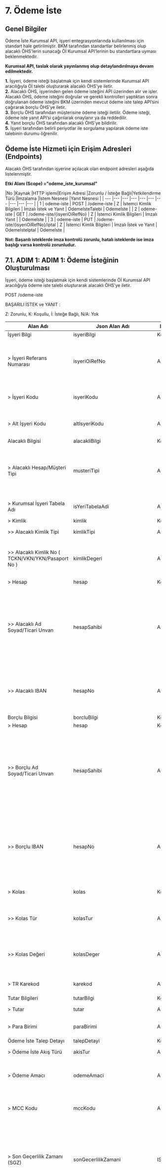 # 7.	Ödeme İste

## Genel Bilgiler

Ödeme İste Kurumsal API, işyeri entegrasyonlarında kullanılması için standart hale getirilmiştir. BKM tarafından standartlar belirlenmiş olup alacaklı ÖHS'lerin sunacağı Öİ Kurumsal API’lerinin bu standartlara uyması beklenmektedir. 

**Kurumsal API, taslak olarak yayınlanmış olup detaylandırılmaya devam edilmektedir.**

**1.**  İşyeri, ödeme isteği başlatmak için kendi sistemlerinde Kurumsal API aracılığıyla Öİ talebi oluşturarak alacaklı ÖHS’ye iletir. <br>
**2.**	Alacaklı ÖHS, işyerinden gelen ödeme isteğini API üzerinden alır ve işler. Alacaklı ÖHS, ödeme isteğini doğrular ve gerekli kontrolleri yaptıktan sonra doğrulanan ödeme isteğini BKM üzerinden mevcut ödeme iste talep API’sini çağırarak borçlu ÖHS’ye iletir.<br>
**3.**	Borçlu ÖHS tarafından müşterisine ödeme isteği iletilir. Ödeme isteği, ödeme iste yanıt API’si çağırılarak onaylanır ya da reddedilir.<br>
**4.**	Yanıt borçlu ÖHS tarafından alacaklı ÖHS’ye bildirilir.<br>
**5.**	İşyeri tarafından belirli periyotlar ile sorgulama yapılarak ödeme iste talebinin durumu öğrenilir. 



## Ödeme İste Hizmeti için Erişim Adresleri (Endpoints)

Alacaklı ÖHS tarafından işyerine açılacak olan endpoint adresleri aşağıda listelenmiştir.

**Etki Alanı (Scope) ="odeme_iste_kurumsal"**

|No  |Kaynak |HTTP işlemi|Erişim Adresi |Zorunlu / İsteğe Bağlı|Yetkilendirme Türü |İmzalama |İstem Nesnesi |Yanıt Nesnesi |
| --- |--- |--- |--- |--- |--- |--- |--- |--- |--- |
| 1 | odeme-iste | POST | /odeme-iste | Z | İstemci Kimlik Bilgileri | İmzalı İstek ve Yanıt | OdemeIsteTalebi | OdemeIste | 
| 2 | odeme-iste | GET |  /odeme-iste/{isyeriOiRefNo} | Z | İstemci Kimlik Bilgileri | İmzalı Yanıt |  | OdemeIste | 
| 3 | odeme-iste | PUT |  /odeme-iste/{isyeriOiRefNo}/iptal     | Z | İstemci Kimlik Bilgileri | İmzalı İstek ve Yanıt | OdemeIsteIptal | OdemeIste | 

**Not: Başarılı isteklerde imza kontrolü zorunlu, hatalı isteklerde ise imza başlığı varsa kontrolü zorunludur.**

## 7.1. ADIM 1: ADIM 1: Ödeme İsteğinin Oluşturulması

İşyeri, ödeme isteği başlatmak için kendi sistemlerinde Öİ Kurumsal API aracılığıyla ödeme iste talebi oluşturarak alacaklı ÖHS’ye iletir.

POST /odeme-iste

BAŞARILI İSTEK ve YANIT :

Z: Zorunlu, K: Koşullu, İ: İsteğe Bağlı, N/A: Yok

|Alan Adı |Json Alan Adı |Format: Veri Modeli İsmi |Açıklama|İstek |Yanıt |
| --- | --- | --- | --- | --- | --- | 
|İşyeri Bilgi | isyeriBilgi | Kompleks: isyeriBilgi | İşyerine ait bilgilerdir. | Z | Z |  
| > İşyeri Referans Numarası	|isyeriOiRefNo	|AN41|İşyeri tarafından oluşturulan Ödeme İste talebine özgü tekil referans numarasıdır. <br>Önerilen Format:  <br>{isyeriKodu}-{guid}  <br>Örn: 8000- f534e8f2-9fbf-48cc-914b-12fbaffd8104    (size: 41)| Z | Z | 
| > İşyeri Kodu 	|isyeriKodu	|AN1..36| Alacaklı ÖHS tarafından işyerine tahsis edilen tekil kimlik bilgisidir. İstek başlığındaki X-Merchant-ID ile aynı değer olmalıdır.| Z | Z | 
| > Alt İşyeri Kodu	|altIsyeriKodu	|AN1..36| Alacaklı ÖHS tarafından alt işyerine tahsis edilen tekil kimlik bilgisidir. İstek başlığındaki X-Sub-Merchant-ID ile aynı değer olmalıdır.| İ | İ | 
|Alacaklı Bilgisi	|alacakliBilgi	|Kompleks:AlacakliBilgi| Alacaklıya ait bilgilerdir.	| Z | Z | 
| > Alacaklı Hesap/Müşteri Tipi	| musteriTipi	|AN1| Alacaklı müşterinin hesap numarasına ilişkin Kurumsal-Bireysel hesap bilgisi ayrımının belirtildiği alandır.  Ödeme İste Sistemi'nde tanımlı değerlerden biri olmalıdır.<br>B:Bireysel <br>K: Kurumsal| Z | Z | 
| > Kurumsal İşyeri Tabela Adı	| isYeriTabelaAdi|AN3..140| İşyeri tarafından alacaklı ÖHS sistemlerinde tanımlı tabela adı bilgisidir. | K | K | 
| > Kimlik	|kimlik	|Kompleks:Kimlik| 	| Z | Z | 
|  >> Alacaklı Kimlik Tipi	|kimlikTipi	|AN1| TR.OIS.DataCode.KimlikTur sıralı veri türü değerlerinden birini alır.| Z | Z | 
|  >> Alacaklı Kimlik No ( TCKN/VKN/YKN/Pasaport No ) |kimlikDegeri|AN7..11| Alacaklı müşteriye ait geçerli bir TC Kimlik Numarası, Vergi Kimlik Numarası, Yabancı Kimlik Numarası ya da Pasaport Numarası bilgilerinden birinin bulunduğu alandır.| Z | Z | 
| > Hesap	|hesap	|Kompleks:Hesap| 	| Z | Z | 
|  >> Alacaklı Ad Soyad/Ticari Unvan |hesapSahibi	|AN3..140| Alacaklı müşterinin ad-soyad veya ticari ünvan bilgisidir. <br>İşyeri için ilgili acquirer üye tarafından tahsis edilmiş olan işyeri adı bilgisidir.(Merchant Name) İşyerinin sık kullanılan adı ya da tabela ünvanı olmalıdır.<br> Alfanumerik karakterler, '.' , '-' , '&' ve boşluk karakteri içerebilir.Borçlu ÖHS’ye Alacaklı ÖHS tarafından Unvan bilgisi açık bir şekilde iletilmelidir. Borçluya ÖHS ekranlarında gösterimi açık olmalıdır.| İ | İ |
|  >> Alacaklı IBAN	|hesapNo	|AN26| Alacaklı müşteriye ait bir IBAN olmalıdır. TR ile başlamalı ve 26 karakter uzunluğunda iletilmelidir.Borçlu ÖHS’ye Alacaklı ÖHS tarafından IBAN açık bir şekilde iletilmelidir. Borçluya ÖHS ekranlarında gösterimi açık olmalıdır.| Z | Z |
|Borçlu Bilgisi	|borcluBilgi	|Kompleks:BorcluBilgi| Borçluya ait bilgilerdir.	| Z | Z | ||Borçlu Bilgisi	|borcluBilgi	|Kompleks:BorcluBilgi| Borçluya ait bilgilerdir.| Z | Z | 
| > Hesap	|hesap	|Komlepks:Hesap|	| Z | Z | 
| >> Borçlu Ad Soyad/Ticari Unvan	|hesapSahibi	|AN3..140| Borçlu müşterinin ad-soyad veya ticari ünvan bilgisidir.İşyeri için ilgili acquirer üye tarafından tahsis edilmiş olan işyeri adı bilgisidir.(Mercant Name)İşyerinin sık kullanılan adı ya da tabela ünvanı olmalıdır.Alfanumerik karakterler, '.' , '-' , '&' ve boşluk karakteri içerebilir.Borçlu ÖHS  borçlu hesap unvanının kendi kurumunda uyumlu olduğunu kontrol eder. ÖHS’lerin EFT/FAST işlemlerindeki doğrulama kriterleri geçerlidir.| Z | Z | 
| >> Borçlu IBAN |hesapNo	|AN26|Borçlu müşteriye ait bir IBAN olmalıdır. TR ile başlamalı ve 26 karakter uzunluğunda iletilmelidir. Borçlu IBAN gönderimi zorunludur. Borçlu IBAN bilgisi borçlu müşteri tarafından değiştirilebilir. Alacaklı ÖHS tarafından yapılacak olan ödeme iste sorgulamalarında da IBAN değişmiş olsa dahi Borçlu ÖHS tarafından Alacaklı ÖHS'nin ilettiği IBAN bilgisi dönülmelidir.| Z | Z | 
| > Kolas	|kolas	|Komlepks:Kolas|Kolas ile başlatılan Ödeme İste taleplerinde kolasa ait bilgilerdir. Kolas işlemlerinde gönderilmelidir.| K| K | 
| >> Kolas Tür	|kolasTur	|AN1| Borçlu müşterinin TR.OIS.DataCode.KolasTur sıralı veri türü değerlerinden birini alır. Borçlu Hesap Numarası girilmediyse kullanımı zorunludur.| Z | Z | 
| >> Kolas Değeri |kolasDeger	|AN7..50| Müşterinin eklediği, ÖHS (FAST katılımcısı) tarafından doğrulanmış Kolay Adres değeridir. Alabileceği değerler BKM “Kolay Adresleme Sistemi Uygulama Kuralları” belgesinde tanımlıdır.| Z | Z | 
| > TR Karekod	|karekod	|AN1..12|TR Karekod ile başlatılan Ödeme İste taleplerinde okutulan TR Karekod için çözümlenen değer bilgisidir. | K | K | 
|Tutar Bilgileri	|tutarBilgi	|Kompleks: TutarBilgi|	| Z | Z | 
|> Tutar	|tutar	|AN1..24| Alacaklı ÖHS’nin önyüzde kullanıcıdan aldığı tutar bilgisidir.	| Z | Z |
|> Para Birimi	|paraBirimi	|AN3| Para birimi. FAST işlemleri kapsamında sadece TL gönderimi olacaktır. 	| Z | Z | 
|Ödeme İste Talep Detayı	|talepDetayi	|Kompleks:TalepDetay|	| Z | Z | 
|> Ödeme İste Akış Türü	|akisTur	|AN2|01: Kişiden Kişiye<br>02: İşyeri Ödemesi| Z | Z |
|> Ödeme Amacı	|odemeAmaci	|AN2|TR.OIS.DataCode.OdemeAmaci sıralı veri değerlerinden birini alır. Borçlu bu bilgiyi değiştiremeyecektir.Sadece alacaklı seçebilir.| Z | Z |
|> MCC Kodu	|mccKodu|AN1..4|Tripsit altında dokümanlar bölümünde yayınlanacaktır. Kurumsal API üzerinden çağırılan isteklerde gönderilmesi beklenen kategori kodu bilgisidir.| İ | İ | 
|> Son Geçerlilik Zamanı (SGZ)	|sonGecerlilikZamani	|ISODateTime|Borçlu müşterinin Öİ talebine yanıt verebileceği son zaman bilgisidir. Bu zamandan sonra Öİ talebi geçersiz sayılacaktır. Sonra Kabul Hemen Öde akışı için Son Geçerlilik Zamanı Ödeme İste Oluşturulma Zamanından minimum 3 dakika öncesi maksimum 3 ay sonrası olacak şekilde seçilmelidir. İşyeri tarafından ödeme isteği oluşturulurken seçilir. | Z | Z | 
|>Talep Edilen Ödeme Zamanı (TEÖZ)	|talepEdilenOdemeZamani	|ISODateTime| İşyerinin, ödeme iste talimatı içerisinde yer alan ve ödemenin yapılmasını talep ettiği tarih/zaman bilgisidir. **Sonra Kabul/Hemen Öde modelinde TEÖZ bilgisi gönderilmemelidir**.<br>TEÖZ tarih formatı:<br>YYYY-MM-DDThh:mm:ss. <br> **Şimdi Kabul/Sonra Öde ve Sonra Kabul/Sonra Öde** modellerinde işyeri tarafından ekranlardan saat seçimi yaptırılmıyorsa ilgili günün gün sonu 23:59:59+03:00 olarak gönderilmelidir. <br>TEÖZ, ödeme iste oluşturulma zamanından maksimum 6 ay sonrası seçilebilir.| K | K | 
|> Alacaklı İşlem Açıklaması	|alacakliIslemAciklamasi	|AN1..200|İşyeri tarafından Borçlu'ya iletilecek Açıklama bilgisidir.| İ | İ | 
|> Kısmi Ödeme	|kismiOdeme	|AN1|Belirtilen tutardan daha az tutarda Öİ talebinin kabul edilmesine izin verildiği durumda E; izin verilmediği durumda H olarak gönderilmelidir. Tüm modellerde kullanılabilir. Sonra Öde modellerinde; TEÖZ öncesi yapılacak ödemelerde kısmi ödeme gerçekleştirilebilir. odemeErteleme = E olduğu durumda ise; TEÖZ sonrası kabul edilen Öİ taleplerinde kısmı ödeme gerçekleştirilemez. Kısmi ödeme bilgisi alacaklı tarafından gönderilir. Borçlu tarafından değiştirilememektedir.<br> E: Kısmi ödemeye izin verilir.<br> H: Kısmi ödemeye izin verilmez.| Z | Z | 
|> Erken Ödeme	|erkenOdeme	|AN1|Öİ talebi oluşturulurken TEÖZ'den önce ödenmesine izin verildiği durumda E; izin verilmediği durumda H olarak gönderilmelidir. Sonra Kabul - Hemen Öde modelinde "E" olarak gönderilmelidir.<br> E: Erken ödemeye izin verilir.<br> H: Erken ödemeye izin verilmez. Ödeme iste talebi sadece TEÖZ tarihinde gerçekleştirilir.| Z | Z | 
|> Ödeme Erteleme	|odemeErtele	|AN1|Öİ talebi oluşturulurken TEÖZ sonra ödenmesine izin verildiği durumda E olarak gönderilmelidir. Vade tarihi bilgisinde ödeme yapılmasına olanak sağlar. Öİ talebi vadeTarihi, TEÖZ’den maksimum 3 ay sonrasına kadar ertelenmesine izin verilmelidir. Sonra Kabul - Hemen Öde modelinde "H" olarak gönderilmelidir. <br> E: Ödemenin ertelenmesine izin verilir.<br> H: Ödemenin ertelenmesine izin verilmez. | Z | Z | 
|> Vade Planı	|vadePlani	|Kompleks:VadePlani[Array]|Ödeme Erteleme E ise gönderilmesi zorunludur. Vade planı listelenir. İlk fazda tek satır olarak gönderilmelidir.| K | K | 
|>> Vade Tarihi	|vadeTarihi	|ISODate|TEÖZ'den sonra ödeme yapılacak tarih bilgisidir. Vade tarihi TEÖZ’den ileri bir tarih olmalıdır. TEÖZ’den maksimum 3 ay sonrasına kadar ertelenmesine izin verilmelidir.| Z | Z | 
|>> Vade Tutarı	|vadeTutari	|AN3|TEÖZ'den sonra kabul edilecek Öİ talebinde ödeme yapılması istenen tutar bilgisidir.| Z | Z | 
|Ek Bilgi | ekBilgi | Kompleks: ekBilgi[Array] | İşyeri tarafından gönderilmek istenen API deseninde yer almayan bilgiler gönderilmelidir. | İ | İ |  
| > Anahtar	|anahtar	|AN1..200|Gönderilmesi istenen alanı açıklayıcı ifade. Örnek: FATURANO | İ | İ | 
| > Değer 	|deger	|AN1..200| Gönderilmesi istenen alanın alacağı değer. Örnek: R0123456789	| İ | İ | 
|Ödeme İste Durum Bilgi	|durumBilgi	|Kompleks:DurumBilgi|	| NA | Z | 
|> Ödeme İste Durumu	|odemeIsteDurumu	|AN1|TR.OIS.DataCode.OdemeIsteDurumu sıralı veri tipini değerlerinden birini alır. Örn; ödeme iste'ye ait ilk istek mesajına dönüşte “B: Yanıt Bekleniyor” değerini alması beklenir.| NA | Z | 
|> Ödeme İste İptal Detay Kodu	|odemeIsteIptalDetayKodu	|AN2|Rıza durumunun iptal olduğu durumda zorunludur.| NA | K | 
|> Ödeme İste Oluşturulma Zamanı	|odemeIsteOlusturulmaZamani	|ISODateTime|Ödeme iste talebi'nin Borçlu ÖHS tarafından oluşturulduğu zaman bilgisidir. odemeIsteDurumu'nun "B" olduğu zaman için oluşacak bilgidir.| NA | Z | 
|> Borçlu Kabul Zamanı	|kabulZamani	|ISODateTime|Kabul durumunda gönderilebilecektir. odemeIsteDurumu'nun "K" olduğu zaman için oluşacak bilgidir.| NA | K | 
|> Ödeme Sistemi Gönderim Zamanı	|odemeSistemineGonderimZamani	|ISODateTime|Borçlu ÖHS tarafından ödemenin ödeme sistemine gönderilme zamanıdır. Borçlu müşteri kabul ettiği durumda iletilecektir. odemeIsteDurumu'nun "G" olduğu zaman için oluşacak bilgidir.| NA | K | |
|> Borçlu ÖHS Ödeme Zamanı	|odemeZamani	|ISODateTime|Ödeme'nin gerçekleştiği zaman bilgisidir. odemeIsteDurumu'nun "O" olduğu zaman için oluşacak bilgidir.| NA | K | 
|> Borçlu İptal Zamanı	|iptalZamani	|ISODateTime|İptal durumunda gönderilebilecektir. odemeIsteDurumu'nun "I" olduğu zaman için oluşacak bilgidir.| NA | K | 
|Ödeme İste Yanıt Detayı	|yanitDetayi	|Kompleks:YanıtDetayı|	| NA | K | 
|> Beklenen Ödeme Tarihi	|beklenenOdemeTarihi	|ISODate|Sonra öde seçeneklerinde Borçlu’nun ödemeyi taahhüt ettiği tarih bilgisidir. Ödeme Erteleme yapıldığı durumda beklenen ödeme tarihi, vade tarihi olarak gönderilmelidir. | NA | K | 
|> Borçlu İşlem Açıklaması	|borcluIslemAciklamasi	|AN1..200| İşyeri tarafından iletilen alacaklı açıklama alanı Borçlu ÖHS ekranlarında borçlu müşteriye birebir gösterilmelidir. Borçlu müşteri tarafından değişiklik yapılabilmesi sağlanmalıdır. Borçlu müşteri tarafından değişiklik yapılmadığı durumda işyeri tarafından girilen işlem açıklaması borçlu işlem açıklaması olarak kabul edilir. Borçlu müşterinin ilgili Öİ talebine red verdiği durumda müşteri tarafından bilgi girişi yapılırsa iptal açıklama alanı olarak Alacaklı ÖHS'ye bu alan iletilir.| NA | K |
|> Kabul Edilen Tutar	|kabulEdilenTutar	|AN1..24|Müşterinin Öİ isteğini kabul ettiği tutar bilgisidir. Kısmi ödeme yapıldığı durumda kısmi ödeme tutarı, ödeme erteleme yapıldığı durumda ise vade seçeneklerindeki vade tutar bilgisi gönderilmelidir. Bunların dışında ise tutar bilgisi gönderilmelidir. Kabul Edilen Tutar alanı regex patterni şu şekildedir: '^\d{1,18}$\|^\d{1,18}\\.\d{1,5}$'| NA | K |

## 7.2. ADIM 2: Ödeme İsteğinin Sorgulanması

**GET /odeme-iste/{isyeriOiRefNo}**

- İşyeri, ödeme isteğinin mevcut durumunu kontrol etmek için, oluşturulan ödeme iste talebinin durumunu isteğe bağlı olarak alabilir. 
- Genel olarak servis çağrımlarında oluşabilecek timeout hataları nedeniyle işyeri ve alacaklı ÖHS’de ödeme iste durum farklılıklarının önüne geçilebilmesi için günlük belirli zaman aralıklarında sorgulama yapılması ve ödeme iste durumunun eşlenik olması sağlanmalıdır.

**Ödeme İste Durum**

OdemeIste kaynağı için kullanılabilecek durum göstergeleri şu şekildedir:

- A - Alacaklı ÖHS'de talep oluşturuldu.
- B - Borçludan Yanıt Bekleniyor
- K - Borçlu Kabul Etti
- G - Ödeme Sistemine Gönderildi
- O - Ödeme Gerçekleşti
- I - İptal Edildi

## 7.3. ADIM 3: Ödeme İste İptal Senaryosu

**PUT /odeme-iste/{isYeriOiRefNo}/iptal**
**OdemeIsteIptal Nesnesi**

|Alan Adı |Json Alan Adı |Format: Veri Modeli İsmi |Açıklama|İstek |
| --- | --- | --- | --- | --- |
|İşyeri Bilgi | isyeriBilgi | Kompleks: isyeriBilgi | İşyerine ait bilgilerdir. | Z | 
| > İşyeri Referans Numarası	|isyeriOiRefNo	|AN41|İşyeri tarafından oluşturulan Ödeme İste talebine özgü tekil referans numarasıdır. <br>Önerilen Format:  <br>{isyeriKodu}-{guid}  <br>Örn: 8000- f534e8f2-9fbf-48cc-914b-12fbaffd8104    (size: 41)| Z | 
| > İşyeri Kodu 	|isyeriKodu	|AN4| Alacaklı ÖHS tarafından işyerine tahsis edilen tekil kimlik bilgisidir. | Z | 
| > Alt İşyeri Kodu	|altIsyeriKodu	|AN4| Alacaklı ÖHS tarafından alt işyerine tahsis edilen tekil kimlik bilgisidir.| İ |
|Ödeme İste Durum Bilgi | durumBilgi | Kompleks:DurumBilgi | 	 | Z |
|> Ödeme İste Durumu | odemeIsteDurumu | AN1 | "I": iptal.| Z |
|> Ödeme İste İptal Detay Kodu | odemeIsteIptalDetayKodu | AN2 | "iptalDetay" : "11" Alacaklı Müşteri Ödeme İste Talebinden A ya da B Statütüsünde Vazgeçti| Z |
|> Ödeme İste Oluşturulma Zamanı	|odemeIsteOlusturulmaZamani	|ISODateTime|Ödeme iste talebi'nin borçlu ÖHS tarafından oluşturulduğu zaman bilgisidir.odemeIsteDurumu'nun "B" olduğu zaman için oluşacak bilgidir.| Z | 
|> Borçlu Kabul Zamanı	|kabulZamani	|ISODateTime|Kabul durumunda gönderilebilecektir.odemeIsteDurumu'nun "K" olduğu zaman için oluşacak bilgidir. Bilgi olması halinde iptal isteğinde iletilebilir.| K | 
|> Ödeme Sistemi Gönderim Zamanı	|odemeSistemineGonderimZamani	|ISODateTime|Borçlu ÖHS tarafından ödemenin ödeme sistemine gönderilme zamanıdır.odemeIsteDurumu'nun "G" olduğu zaman için oluşacak bilgidir.Bilgi olması halinde iptal isteğinde iletilebilir.| K | 
|> Borçlu ÖHS Ödeme Zamanı	|odemeZamani	|ISODateTime|Ödeme'nin gerçekleştiği zaman bilgisidir.odemeIsteDurumu'nun "O" olduğu zaman için oluşacak bilgidir.Bilgi olması halinde iptal isteğinde iletilebilir.| K | 
|> Borçlu İptal Zamanı	|iptalZamani	|ISODateTime|İptal durumunda gönderilebilecektir.odemeIsteDurumu'nun "I" olduğu zaman için oluşacak bilgidir.Bilgi olması halinde iptal isteğinde iletilebilir.| K | 

**BAŞARILI YANIT:**

Başarılı PUT isteği sonucu alacaklı tarafından OdemeIste nesnesi dönülmelidir.

|Alan Adı |Json Alan Adı |Format: Veri Modeli İsmi |Açıklama|Yanıt |
| --- | --- | --- | --- | --- | 
|İşyeri Bilgi | isyeriBilgi | Kompleks: isyeriBilgi | İşyerine ait bilgilerdir. | Z | 
| > İşyeri Referans Numarası	|isyeriOiRefNo	|AN41|İşyeri tarafından oluşturulan Ödeme İste talebine özgü tekil referans numarasıdır. <br>Önerilen Format:  <br>{isyeriKodu}-{guid}  <br>Örn: 8000- f534e8f2-9fbf-48cc-914b-12fbaffd8104    (size: 41)| Z | 
| > İşyeri Kodu 	|isyeriKodu	|AN1..36| Alacaklı ÖHS tarafından işyerine tahsis edilen tekil kimlik bilgisidir. İstek başlığındaki X-Merchant-ID ile aynı değer olmalıdır.| Z | 
| > Alt İşyeri Kodu	|altIsyeriKodu	|AN1..36| Alacaklı ÖHS tarafından alt işyerine tahsis edilen tekil kimlik bilgisidir. İstek başlığındaki X-Sub-Merchant-ID ile aynı değer olmalıdır.| İ | 
|Alacaklı Bilgisi	|alacakliBilgi	|Kompleks:AlacakliBilgi| Alacaklıya ait bilgilerdir.	| Z | 
| > Alacaklı Hesap/Müşteri Tipi	| musteriTipi	|AN1| Alacaklı müşterinin hesap numarasına ilişkin Kurumsal-Bireysel hesap bilgisi ayrımının belirtildiği alandır.  Ödeme İste Sistemi'nde tanımlı değerlerden biri olmalıdır.<br>B:Bireysel <br>K: Kurumsal| Z | 
| > Kurumsal İşyeri Tabela Adı	| isYeriTabelaAdi|AN3..140| İşyeri tarafından alacaklı ÖHS sistemlerinde tanımlı tabela adı bilgisidir. | K |  
| > Kimlik	|kimlik	|Kompleks:Kimlik| 	| Z | 
|  >> Alacaklı Kimlik Tipi	|kimlikTipi	|AN1| TR.OIS.DataCode.KimlikTur sıralı veri türü değerlerinden birini alır.| Z |  
|  >> Alacaklı Kimlik No ( TCKN/VKN/YKN/Pasaport No ) |kimlikDegeri|AN7..11| Alacaklı müşteriye ait geçerli bir TC Kimlik Numarası, Vergi Kimlik Numarası, Yabancı Kimlik Numarası ya da Pasaport Numarası bilgilerinden birinin bulunduğu alandır.| Z |  
| > Hesap	|hesap	|Kompleks:Hesap| 	| Z | 
|  >> Alacaklı Ad Soyad/Ticari Unvan |hesapSahibi	|AN3..140| Alacaklı müşterinin ad-soyad veya ticari ünvan bilgisidir. <br>İşyeri için ilgili acquirer üye tarafından tahsis edilmiş olan işyeri adı bilgisidir.(Merchant Name) İşyerinin sık kullanılan adı ya da tabela ünvanı olmalıdır.<br> Alfanumerik karakterler, '.' , '-' , '&' ve boşluk karakteri içerebilir.Borçlu ÖHS’ye Alacaklı ÖHS tarafından Unvan bilgisi açık bir şekilde iletilmelidir. Borçluya ÖHS ekranlarında gösterimi açık olmalıdır.| İ | 
|  >> Alacaklı IBAN	|hesapNo	|AN26| Alacaklı müşteriye ait bir IBAN olmalıdır. TR ile başlamalı ve 26 karakter uzunluğunda iletilmelidir.Borçlu ÖHS’ye Alacaklı ÖHS tarafından IBAN açık bir şekilde iletilmelidir. Borçluya ÖHS ekranlarında gösterimi açık olmalıdır.| Z | 
|Borçlu Bilgisi	|borcluBilgi	|Kompleks:BorcluBilgi| Borçluya ait bilgilerdir.	| Z |  ||Borçlu Bilgisi	|borcluBilgi	|Kompleks:BorcluBilgi| Borçluya ait bilgilerdir.	| Z | 
| > Hesap	|hesap	|Komlepks:Hesap|	| Z | 
| >> Borçlu Ad Soyad/Ticari Unvan	|hesapSahibi	|AN3..140| Borçlu müşterinin ad-soyad veya ticari ünvan bilgisidir.İşyeri için ilgili acquirer üye tarafından tahsis edilmiş olan işyeri adı bilgisidir.(Mercant Name)İşyerinin sık kullanılan adı ya da tabela ünvanı olmalıdır.Alfanumerik karakterler, '.' , '-' , '&' ve boşluk karakteri içerebilir.Borçlu ÖHS  borçlu hesap unvanının kendi kurumunda uyumlu olduğunu kontrol eder. ÖHS’lerin EFT/FAST işlemlerindeki doğrulama kriterleri geçerlidir.| Z |  
| >> Borçlu IBAN |hesapNo	|AN26|Borçlu müşteriye ait bir IBAN olmalıdır. TR ile başlamalı ve 26 karakter uzunluğunda iletilmelidir. Borçlu IBAN gönderimi zorunludur. Borçlu IBAN bilgisi borçlu müşteri tarafından değiştirilebilir. Alacaklı ÖHS tarafından yapılacak olan ödeme iste sorgulamalarında da IBAN değişmiş olsa dahi Borçlu ÖHS tarafından Alacaklı ÖHS'nin ilettiği IBAN bilgisi dönülmelidir.| Z |  
| > Kolas	|kolas	|Komlepks:Kolas|Kolas ile başlatılan Ödeme İste taleplerinde kolasa ait bilgilerdir. Kolas işlemlerinde gönderilmelidir.|K|  
| >> Kolas Tür	|kolasTur	|AN1| Borçlu müşterinin TR.OIS.DataCode.KolasTur sıralı veri türü değerlerinden birini alır. Borçlu Hesap Numarası girilmediyse kullanımı zorunludur.| Z | 
| >> Kolas Değeri |kolasDeger	|AN7..50| Müşterinin eklediği, ÖHS (FAST katılımcısı) tarafından doğrulanmış Kolay Adres değeridir. Alabileceği değerler BKM “Kolay Adresleme Sistemi Uygulama Kuralları” belgesinde tanımlıdır.| Z |  
| > TR Karekod	|karekod	|AN1..12|TR Karekod ile başlatılan Ödeme İste taleplerinde okutulan TR Karekod için çözümlenen değer bilgisidir. | K |  
|Tutar Bilgileri	|tutarBilgi	|Kompleks: TutarBilgi|	| Z |  
|> Tutar	|tutar	|AN1..24| Alacaklı ÖHS’nin önyüzde kullanıcıdan aldığı tutar bilgisidir.	| Z | 
|> Para Birimi	|paraBirimi	|AN3| Para birimi. FAST işlemleri kapsamında sadece TL gönderimi olacaktır. 	| Z |  
|Ödeme İste Talep Detayı	|talepDetayi	|Kompleks:TalepDetay|	| Z |  
|> Ödeme İste Akış Türü	|akisTur	|AN2|01: Kişiden Kişiye<br>02: İşyeri Ödemesi| Z | 
|> Ödeme Amacı	|odemeAmaci	|AN2|TR.OIS.DataCode.OdemeAmaci sıralı veri değerlerinden birini alır. Borçlu bu bilgiyi değiştiremeyecektir.Sadece alacaklı seçebilir.| Z | 
|> MCC Kodu	|mccKodu|AN1..4|Tripsit altında dokümanlar bölümünde yayınlanacaktır. Kurumsal API üzerinden çağırılan isteklerde gönderilmesi beklenen kategori kodu bilgisidir.| İ |  
|> Son Geçerlilik Zamanı (SGZ)	|sonGecerlilikZamani	|ISODateTime|Borçlu müşterinin Öİ talebine yanıt verebileceği son zaman bilgisidir. Bu zamandan sonra Öİ talebi geçersiz sayılacaktır. Sonra Kabul Hemen Öde akışı için Son Geçerlilik Zamanı Ödeme İste Oluşturulma Zamanından minimum 3 dakika öncesi maksimum 3 ay sonrası olacak şekilde seçilmelidir. İşyeri tarafından ödeme isteği oluşturulurken seçilir. | Z |  
|>Talep Edilen Ödeme Zamanı (TEÖZ)	|talepEdilenOdemeZamani	|ISODateTime| İşyerinin, ödeme iste talimatı içerisinde yer alan ve ödemenin yapılmasını talep ettiği tarih/zaman bilgisidir. **Sonra Kabul/Hemen Öde modelinde TEÖZ bilgisi gönderilmemelidir**.<br>TEÖZ tarih formatı:<br>YYYY-MM-DDThh:mm:ss. <br> **Şimdi Kabul/Sonra Öde ve Sonra Kabul/Sonra Öde** modellerinde işyeri tarafından ekranlardan saat seçimi yaptırılmıyorsa ilgili günün gün sonu 23:59:59+03:00 olarak gönderilmelidir. <br>TEÖZ, ödeme iste oluşturulma zamanından maksimum 6 ay sonrası seçilebilir.| K |  
|> Alacaklı İşlem Açıklaması	|alacakliIslemAciklamasi	|AN1..200|İşyeri tarafından Borçlu'ya iletilecek Açıklama bilgisidir.| İ |  
|> Kısmi Ödeme	|kismiOdeme	|AN1|Belirtilen tutardan daha az tutarda Öİ talebinin kabul edilmesine izin verildiği durumda E; izin verilmediği durumda H olarak gönderilmelidir. Tüm modellerde kullanılabilir. Sonra Öde modellerinde; TEÖZ öncesi yapılacak ödemelerde kısmi ödeme gerçekleştirilebilir. odemeErteleme = E olduğu durumda ise; TEÖZ sonrası kabul edilen Öİ taleplerinde kısmı ödeme gerçekleştirilemez. Kısmi ödeme bilgisi alacaklı tarafından gönderilir. Borçlu tarafından değiştirilememektedir.<br> E: Kısmi ödemeye izin verilir.<br> H: Kısmi ödemeye izin verilmez.| Z |  
|> Erken Ödeme	|erkenOdeme	|AN1|Öİ talebi oluşturulurken TEÖZ'den önce ödenmesine izin verildiği durumda E; izin verilmediği durumda H olarak gönderilmelidir. Sonra Kabul - Hemen Öde modelinde "E" olarak gönderilmelidir.<br> E: Erken ödemeye izin verilir.<br> H: Erken ödemeye izin verilmez. Ödeme iste talebi sadece TEÖZ tarihinde gerçekleştirilir.| Z | 
|> Ödeme Erteleme	|odemeErtele	|AN1|Öİ talebi oluşturulurken TEÖZ sonra ödenmesine izin verildiği durumda E olarak gönderilmelidir. Vade tarihi bilgisinde ödeme yapılmasına olanak sağlar. Öİ talebi vadeTarihi, TEÖZ’den maksimum 3 ay sonrasına kadar ertelenmesine izin verilmelidir. Sonra Kabul - Hemen Öde modelinde "H" olarak gönderilmelidir. <br> E: Ödemenin ertelenmesine izin verilir.<br> H: Ödemenin ertelenmesine izin verilmez. | Z |  
|> Vade Planı	|vadePlani	|Kompleks:VadePlani[Array]|Ödeme Erteleme E ise gönderilmesi zorunludur. Vade planı listelenir. İlk fazda tek satır olarak gönderilmelidir.| K |  
|>> Vade Tarihi	|vadeTarihi	|ISODate|TEÖZ'den sonra ödeme yapılacak tarih bilgisidir. Vade tarihi TEÖZ’den ileri bir tarih olmalıdır. TEÖZ’den maksimum 3 ay sonrasına kadar ertelenmesine izin verilmelidir.| Z |  
|>> Vade Tutarı	|vadeTutari	|AN3|TEÖZ'den sonra kabul edilecek Öİ talebinde ödeme yapılması istenen tutar bilgisidir.| Z |  
|Ödeme İste Durum Bilgi	|durumBilgi	|Kompleks:DurumBilgi| | Z | 
|> Ödeme İste Durumu	|odemeIsteDurumu	|AN1|TR.OIS.DataCode.OdemeIsteDurumu sıralı veri tipini değerlerinden birini alır. Örn; ödeme iste'ye ait ilk istek mesajına dönüşte “B: Yanıt Bekleniyor” değerini alması beklenir. | Z | 
|> Ödeme İste İptal Detay Kodu	|odemeIsteIptalDetayKodu	|AN2|Rıza durumunun iptal olduğu durumda zorunludur. | K | 
|> Ödeme İste Oluşturulma Zamanı	|odemeIsteOlusturulmaZamani	|ISODateTime|Ödeme iste talebi'nin Borçlu ÖHS tarafından oluşturulduğu zaman bilgisidir. odemeIsteDurumu'nun "B" olduğu zaman için oluşacak bilgidir.| Z | 
|> Borçlu Kabul Zamanı	|kabulZamani	|ISODateTime|Kabul durumunda gönderilebilecektir. odemeIsteDurumu'nun "K" olduğu zaman için oluşacak bilgidir. | K | 
|> Ödeme Sistemi Gönderim Zamanı	|odemeSistemineGonderimZamani	|ISODateTime|Borçlu ÖHS tarafından ödemenin ödeme sistemine gönderilme zamanıdır. Borçlu müşteri kabul ettiği durumda iletilecektir. odemeIsteDurumu'nun "G" olduğu zaman için oluşacak bilgidir.| K | 
|> Borçlu ÖHS Ödeme Zamanı	|odemeZamani	|ISODateTime|Ödeme'nin gerçekleştiği zaman bilgisidir. odemeIsteDurumu'nun "O" olduğu zaman için oluşacak bilgidir.| K | 
|> Borçlu İptal Zamanı	|iptalZamani	|ISODateTime|İptal durumunda gönderilebilecektir. odemeIsteDurumu'nun "I" olduğu zaman için oluşacak bilgidir. | K | 
|Ek Bilgi | ekBilgi | Kompleks: ekBilgi[Array] | İşyerine tarafından gönderilmek istenen API deseninde yer almayan bilgiler gönderilmelidir. | İ |  
| > Anahtar	|anahtar	|AN1..200|Gönderilmesi istenen alanı açıklayıcı ifade. Örnek: FATURANO| İ | 
| > Değer 	|deger	|AN1..200| Gönderilmesi istenen alanın alacağı değer. Örnek: R0123456789| İ | 
|Ödeme İste Yanıt Detayı	|yanitDetayi	|Kompleks:YanıtDetayı|	 | K | 
|> Beklenen Ödeme Tarihi	|beklenenOdemeTarihi	|ISODate|Sonra öde seçeneklerinde Borçlu’nun ödemeyi taahhüt ettiği tarih bilgisidir. Ödeme Erteleme yapıldığı durumda beklenen ödeme tarihi, vade tarihi olarak gönderilmelidir. | K | 
|> Borçlu İşlem Açıklaması	|borcluIslemAciklamasi	|AN1..200| İşyeri tarafından iletilen alacaklı açıklama alanı Borçlu ÖHS ekranlarında borçlu müşteriye birebir gösterilmelidir. Borçlu müşteri tarafından değişiklik yapılabilmesi sağlanmalıdır. Borçlu müşteri tarafından değişiklik yapılmadığı durumda işyeri tarafından girilen işlem açıklaması borçlu işlem açıklaması olarak kabul edilir. Borçlu müşterinin ilgili Öİ talebine red verdiği durumda müşteri tarafından bilgi girişi yapılırsa iptal açıklama alanı olarak Alacaklı ÖHS'ye bu alan iletilir. | K |
|> Kabul Edilen Tutar	|kabulEdilenTutar	|AN1..24|Müşterinin Öİ isteğini kabul ettiği tutar bilgisidir. Kısmi ödeme yapıldığı durumda kısmi ödeme tutarı, ödeme erteleme yapıldığı durumda ise vade seçeneklerindeki vade tutar bilgisi gönderilmelidir. Bunların dışında ise tutar bilgisi gönderilmelidir. Kabul Edilen Tutar alanı regex patterni şu şekildedir: '^\d{1,18}$\|^\d{1,18}\\.\d{1,5}$' | K |